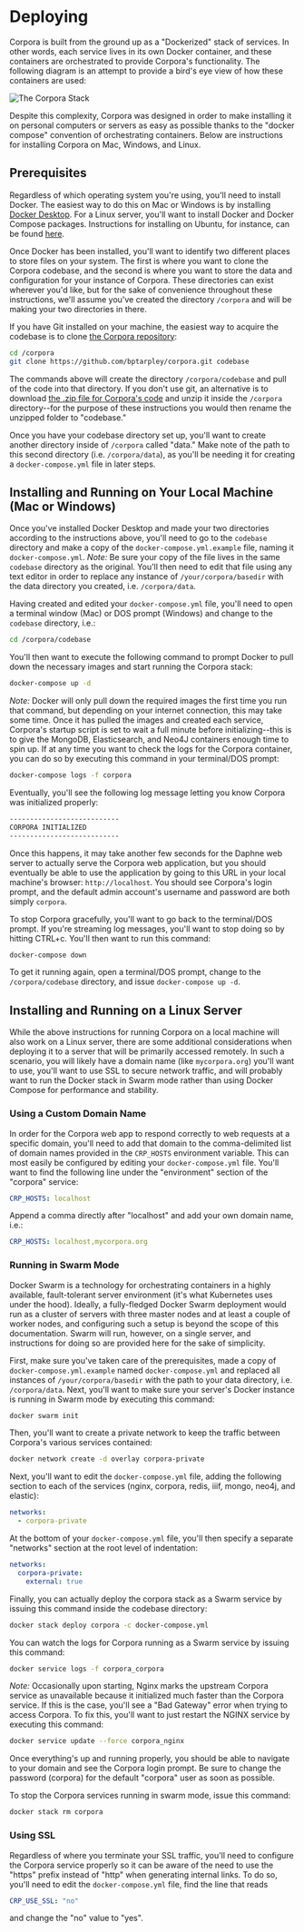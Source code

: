 # Deploying

Corpora is built from the ground up as a "Dockerized" stack of services. In other words, each service lives in its own Docker container, and these containers are orchestrated to provide Corpora's functionality. The following diagram is an attempt to provide a bird's eye view of how these containers are used:

![The Corpora Stack](assets/img/corpora_stack.png "The Corpora Stack")

Despite this complexity, Corpora was designed in order to make installing it on personal computers or servers as easy as possible thanks to the "docker compose" convention of orchestrating containers. Below are instructions for installing Corpora on Mac, Windows, and Linux.

## Prerequisites

Regardless of which operating system you're using, you'll need to install Docker. The easiest way to do this on Mac or Windows is by installing [Docker Desktop](https://www.docker.com/products/docker-desktop/). For a Linux server, you'll want to install Docker and Docker Compose packages. Instructions for installing on Ubuntu, for instance, can be found [here](https://docs.docker.com/engine/install/ubuntu/).

Once Docker has been installed, you'll want to identify two different places to store files on your system. The first is where you want to clone the Corpora codebase, and the second is where you want to store the data and configuration for your instance of Corpora. These directories can exist wherever you'd like, but for the sake of convenience throughout these instructions, we'll assume you've created the directory `/corpora` and will be making your two directories in there.

If you have Git installed on your machine, the easiest way to acquire the codebase is to clone [the Corpora repository](https://github.com/bptarpley/corpora):

````bash
cd /corpora
git clone https://github.com/bptarpley/corpora.git codebase
````

The commands above will create the directory `/corpora/codebase` and pull of the code into that directory. If you don't use git, an alternative is to download [the .zip file for Corpora's code](https://github.com/bptarpley/corpora/archive/refs/heads/master.zip) and unzip it inside the `/corpora` directory--for the purpose of these instructions you would then rename the unzipped folder to "codebase."

Once you have your codebase directory set up, you'll want to create another directory inside of `/corpora` called "data." Make note of the path to this second directory (i.e. `/corpora/data`), as you'll be needing it for creating a `docker-compose.yml` file in later steps.

## Installing and Running on Your Local Machine (Mac or Windows)

Once you've installed Docker Desktop and made your two directories according to the instructions above, you'll need to go to the `codebase` directory and make a copy of the `docker-compose.yml.example` file, naming it `docker-compose.yml`. *Note:* Be sure your copy of the file lives in the same `codebase` directory as the original. You'll then need to edit that file using any text editor in order to replace any instance of `/your/corpora/basedir` with the data directory you created, i.e. `/corpora/data`.

Having created and edited your `docker-compose.yml` file, you'll need to open a terminal window (Mac) or DOS prompt (Windows) and change to the `codebase` directory, i.e.:

````bash
cd /corpora/codebase
````

You'll then want to execute the following command to prompt Docker to pull down the necessary images and start running the Corpora stack:

````bash
docker-compose up -d
````

*Note:* Docker will only pull down the required images the first time you run that command, but depending on your internet connection, this may take some time. Once it has pulled the images and created each service, Corpora's startup script is set to wait a full minute before initializing--this is to give the MongoDB, Elasticsearch, and Neo4J containers enough time to spin up. If at any time you want to check the logs for the Corpora container, you can do so by executing this command in your terminal/DOS prompt:

````bash
docker-compose logs -f corpora
````

Eventually, you'll see the following log message letting you know Corpora was initialized properly:

````bash
---------------------------
CORPORA INITIALIZED
---------------------------
````

Once this happens, it may take another few seconds for the Daphne web server to actually serve the Corpora web application, but you should eventually be able to use the application by going to this URL in your local machine's browser: `http://localhost`. You should see Corpora's login prompt, and the default admin account's username and password are both simply `corpora`.

To stop Corpora gracefully, you'll want to go back to the terminal/DOS prompt. If you're streaming log messages, you'll want to stop doing so by hitting CTRL+c. You'll then want to run this command:

````bash
docker-compose down
````

To get it running again, open a terminal/DOS prompt, change to the `/corpora/codebase` directory, and issue `docker-compose up -d`.

## Installing and Running on a Linux Server

While the above instructions for running Corpora on a local machine will also work on a Linux server, there are some additional considerations when deploying it to a server that will be primarily accessed remotely. In such a scenario, you will likely have a domain name (like `mycorpora.org`) you'll want to use, you'll want to use SSL to secure network traffic, and will probably want to run the Docker stack in Swarm mode rather than using Docker Compose for performance and stability.

### Using a Custom Domain Name

In order for the Corpora web app to respond correctly to web requests at a specific domain, you'll need to add that domain to the comma-delimited list of domain names provided in the `CRP_HOSTS` environment variable. This can most easily be configured by editing your `docker-compose.yml` file. You'll want to find the following line under the "environment" section of the "corpora" service:

````yaml
CRP_HOSTS: localhost
````

Append a comma directly after "localhost" and add your own domain name, i.e.:

````yaml
CRP_HOSTS: localhost,mycorpora.org
````

### Running in Swarm Mode

Docker Swarm is a technology for orchestrating containers in a highly available, fault-tolerant server environment (it's what Kubernetes uses under the hood). Ideally, a fully-fledged Docker Swarm deployment would run as a cluster of servers with three master nodes and at least a couple of worker nodes, and configuring such a setup is beyond the scope of this documentation. Swarm will run, however, on a single server, and instructions for doing so are provided here for the sake of simplicity.

First, make sure you've taken care of the prerequisites, made a copy of `docker-compose.yml.example` named `docker-compose.yml` and replaced all instances of `/your/corpora/basedir` with the path to your data directory, i.e. `/corpora/data`. Next, you'll want to make sure your server's Docker instance is running in Swarm mode by executing this command:

````bash
docker swarm init
````

Then, you'll want to create a private network to keep the traffic between Corpora's various services contained:

````bash
docker network create -d overlay corpora-private
````

Next, you'll want to edit the `docker-compose.yml` file, adding the following section to each of the services (nginx, corpora, redis, iiif, mongo, neo4j, and elastic):

````yaml
networks:
  - corpora-private
````

At the bottom of your `docker-compose.yml` file, you'll then specify a separate "networks" section at the root level of indentation:

````yaml
networks:
  corpora-private:
    external: true
````

Finally, you can actually deploy the corpora stack as a Swarm service by issuing this command inside the codebase directory:

````bash
docker stack deploy corpora -c docker-compose.yml
````

You can watch the logs for Corpora running as a Swarm service by issuing this command:

````bash
docker service logs -f corpora_corpora
````

*Note:* Occasionally upon starting, Nginx marks the upstream Corpora service as unavailable because it initialized much faster than the Corpora service. If this is the case, you'll see a "Bad Gateway" error when trying to access Corpora. To fix this, you'll want to just restart the NGINX service by executing this command:

````bash
docker service update --force corpora_nginx
````

Once everything's up and running properly, you should be able to navigate to your domain and see the Corpora login prompt. Be sure to change the password (corpora) for the default "corpora" user as soon as possible.

To stop the Corpora services running in swarm mode, issue this command:

````bash
docker stack rm corpora
````

### Using SSL

Regardless of where you terminate your SSL traffic, you'll need to configure the Corpora service properly so it can be aware of the need to use the "https" prefix instead of "http" when generating internal links. To do so, you'll need to edit the `docker-compose.yml` file, find the line that reads

````yaml
CRP_USE_SSL: "no"
````

and change the "no" value to "yes".